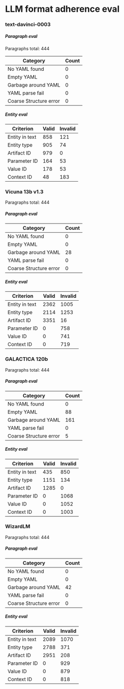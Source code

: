 # LLM format adherence eval

### text-davinci-0003

##### Paragraph eval

Paragraphs total: 444

| Category               | Count |
| ---------------------- | ----- |
| No YAML found          |     0 |
| Empty YAML             |     0 |
| Garbage around YAML    |     0 |
| YAML parse fail        |     0 |
| Coarse Structure error |     0 |

##### Entity eval

| Criterion      | Valid | Invalid |
| -------------- | ----- | ------- |
| Entity in text |   858 |     121 |
| Entity type    |   905 |      74 |
| Artifact ID    |   979 |       0 |
| Parameter ID   |   164 |      53 |
| Value ID       |   178 |      53 |
| Context ID     |    48 |     183 |


### Vicuna 13b v1.3

Paragraphs total: 444

##### Paragraph eval

| Category               | Count |
| ---------------------- | ----- |
| No YAML found          |     0 |
| Empty YAML             |     0 |
| Garbage around YAML    |    28 |
| YAML parse fail        |     0 |
| Coarse Structure error |     0 |

##### Entity eval

| Criterion      | Valid | Invalid |
| -------------- | ----- | ------- |
| Entity in text |  2362 |    1005 |
| Entity type    |  2114 |    1253 |
| Artifact ID    |  3351 |      16 |
| Parameter ID   |     0 |     758 |
| Value ID       |     0 |     741 |
| Context ID     |     0 |     719 |


### GALACTICA 120b

Paragraphs total: 444

##### Paragraph eval

| Category               | Count |
| ---------------------- | ----- |
| No YAML found          |     0 |
| Empty YAML             |    88 |
| Garbage around YAML    |   161 |
| YAML parse fail        |     0 |
| Coarse Structure error |     5 |

##### Entity eval

| Criterion      | Valid | Invalid |
| -------------- | ----- | ------- |
| Entity in text |   435 |     850 |
| Entity type    |  1151 |     134 |
| Artifact ID    |  1285 |       0 |
| Parameter ID   |     0 |    1068 |
| Value ID       |     0 |    1052 |
| Context ID     |     0 |    1003 |


### WizardLM

Paragraphs total: 444

##### Paragraph eval

| Category               | Count |
| ---------------------- | ----- |
| No YAML found          |     0 |
| Empty YAML             |     0 |
| Garbage around YAML    |    42 |
| YAML parse fail        |     0 |
| Coarse Structure error |     0 |

##### Entity eval

| Criterion      | Valid | Invalid |
| -------------- | ----- | ------- |
| Entity in text |  2089 |    1070 |
| Entity type    |  2788 |     371 |
| Artifact ID    |  2951 |     208 |
| Parameter ID   |     0 |     929 |
| Value ID       |     0 |     879 |
| Context ID     |     0 |     818 |

